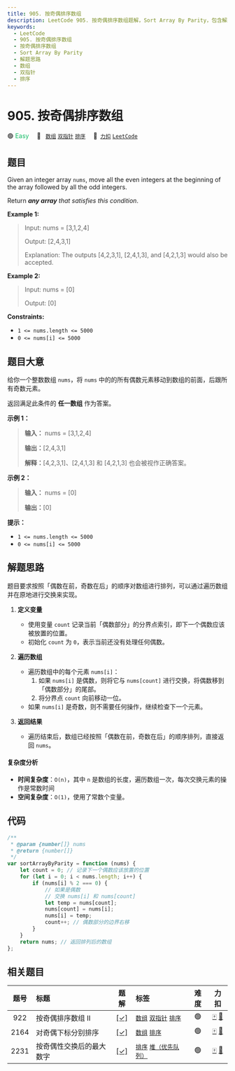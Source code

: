 ```yaml
---
title: 905. 按奇偶排序数组
description: LeetCode 905. 按奇偶排序数组题解，Sort Array By Parity，包含解题思路、复杂度分析以及完整的 JavaScript 代码实现。
keywords:
  - LeetCode
  - 905. 按奇偶排序数组
  - 按奇偶排序数组
  - Sort Array By Parity
  - 解题思路
  - 数组
  - 双指针
  - 排序
---
```


# 905. 按奇偶排序数组

🟢 <font color=#15bd66>Easy</font>&emsp; 🔖&ensp; [`数组`](/tag/array.md) [`双指针`](/tag/two-pointers.md) [`排序`](/tag/sorting.md)&emsp; 🔗&ensp;[`力扣`](https://leetcode.cn/problems/sort-array-by-parity) [`LeetCode`](https://leetcode.com/problems/sort-array-by-parity)

## 题目

Given an integer array `nums`, move all the even integers at the beginning of
the array followed by all the odd integers.

Return _**any array** that satisfies this condition_.

**Example 1:**

> Input: nums = [3,1,2,4]
>
> Output: [2,4,3,1]
>
> Explanation: The outputs [4,2,3,1], [2,4,1,3], and [4,2,1,3] would also be accepted.

**Example 2:**

> Input: nums = [0]
>
> Output: [0]

**Constraints:**

- `1 <= nums.length <= 5000`
- `0 <= nums[i] <= 5000`

## 题目大意

给你一个整数数组 `nums`，将 `nums` 中的的所有偶数元素移动到数组的前面，后跟所有奇数元素。

返回满足此条件的 **任一数组** 作为答案。

**示例 1：**

> **输入：** nums = [3,1,2,4]
>
> **输出：**[2,4,3,1]
>
> **解释：**[4,2,3,1]、[2,4,1,3] 和 [4,2,1,3] 也会被视作正确答案。

**示例 2：**

> **输入：** nums = [0]
>
> **输出：**[0]

**提示：**

- `1 <= nums.length <= 5000`
- `0 <= nums[i] <= 5000`

## 解题思路

题目要求按照「偶数在前，奇数在后」的顺序对数组进行排列，可以通过遍历数组并在原地进行交换来实现。

1. **定义变量**

   - 使用变量 `count` 记录当前「偶数部分」的分界点索引，即下一个偶数应该被放置的位置。
   - 初始化 `count` 为 `0`，表示当前还没有处理任何偶数。

2. **遍历数组**

   - 遍历数组中的每个元素 `nums[i]`：
     1. 如果 `nums[i]` 是偶数，则将它与 `nums[count]` 进行交换，将偶数移到「偶数部分」的尾部。
     2. 将分界点 `count` 向前移动一位。
   - 如果 `nums[i]` 是奇数，则不需要任何操作，继续检查下一个元素。

3. **返回结果**
   - 遍历结束后，数组已经按照「偶数在前，奇数在后」的顺序排列，直接返回 `nums`。

#### 复杂度分析

- **时间复杂度**：`O(n)`，其中 `n` 是数组的长度，遍历数组一次，每次交换元素的操作是常数时间
- **空间复杂度**：`O(1)`，使用了常数个变量。

## 代码

```javascript
/**
 * @param {number[]} nums
 * @return {number[]}
 */
var sortArrayByParity = function (nums) {
	let count = 0; // 记录下一个偶数应该放置的位置
	for (let i = 0; i < nums.length; i++) {
		if (nums[i] % 2 === 0) {
			// 如果是偶数
			// 交换 nums[i] 和 nums[count]
			let temp = nums[count];
			nums[count] = nums[i];
			nums[i] = temp;
			count++; // 偶数部分的边界右移
		}
	}
	return nums; // 返回排列后的数组
};
```

## 相关题目

<!-- prettier-ignore -->
| 题号 | 标题 | 题解 | 标签 | 难度 | 力扣 |
| :------: | :------ | :------: | :------ | :------: | :------: |
| 922 | 按奇偶排序数组 II | [[✓]](/problem/0922.md) |  [`数组`](/tag/array.md) [`双指针`](/tag/two-pointers.md) [`排序`](/tag/sorting.md) | 🟢 | [🀄️](https://leetcode.cn/problems/sort-array-by-parity-ii) [🔗](https://leetcode.com/problems/sort-array-by-parity-ii) |
| 2164 | 对奇偶下标分别排序 | [[✓]](/problem/2164.md) |  [`数组`](/tag/array.md) [`排序`](/tag/sorting.md) | 🟢 | [🀄️](https://leetcode.cn/problems/sort-even-and-odd-indices-independently) [🔗](https://leetcode.com/problems/sort-even-and-odd-indices-independently) |
| 2231 | 按奇偶性交换后的最大数字 | [[✓]](/problem/2231.md) |  [`排序`](/tag/sorting.md) [`堆（优先队列）`](/tag/heap-priority-queue.md) | 🟢 | [🀄️](https://leetcode.cn/problems/largest-number-after-digit-swaps-by-parity) [🔗](https://leetcode.com/problems/largest-number-after-digit-swaps-by-parity) |